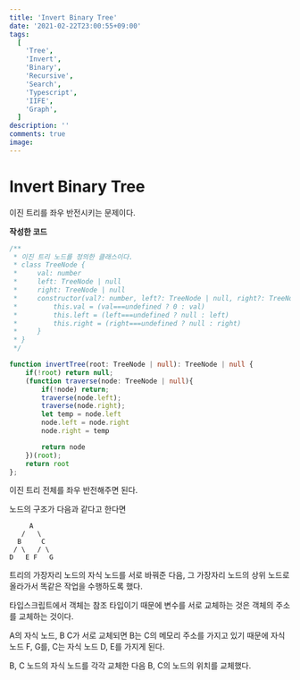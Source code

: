 ```yaml
---
title: 'Invert Binary Tree'
date: '2021-02-22T23:00:55+09:00'
tags:
  [
    'Tree',
    'Invert',
    'Binary',
    'Recursive',
    'Search',
    'Typescript',
    'IIFE',
    'Graph',
  ]
description: ''
comments: true
image:
---
```


# Invert Binary Tree

이진 트리를 좌우 반전시키는 문제이다.

**작성한 코드**

```Typescript
/**
 * 이진 트리 노드를 정의한 클래스이다.
 * class TreeNode {
 *     val: number
 *     left: TreeNode | null
 *     right: TreeNode | null
 *     constructor(val?: number, left?: TreeNode | null, right?: TreeNode | null) {
 *         this.val = (val===undefined ? 0 : val)
 *         this.left = (left===undefined ? null : left)
 *         this.right = (right===undefined ? null : right)
 *     }
 * }
 */

function invertTree(root: TreeNode | null): TreeNode | null {
    if(!root) return null;
    (function traverse(node: TreeNode | null){
        if(!node) return;
        traverse(node.left);
        traverse(node.right);
        let temp = node.left
        node.left = node.right
        node.right = temp

        return node
    })(root);
    return root
};
```

이진 트리 전체를 좌우 반전해주면 된다.

노드의 구조가 다음과 같다고 한다면

```
     A
   /   \
  B     C
 / \   / \
D   E F   G
```

트리의 가장자리 노드의 자식 노드를 서로 바꿔준 다음, 그 가장자리 노드의 상위 노드로 올라가서 똑같은 작업을 수행하도록 했다.

타입스크립트에서 객체는 참조 타입이기 때문에 변수를 서로 교체하는 것은 객체의 주소를 교체하는 것이다.

A의 자식 노드, B C가 서로 교체되면 B는 C의 메모리 주소를 가지고 있기 때문에 자식 노드 F, G를, C는 자식 노드 D, E를 가지게 된다.

B, C 노드의 자식 노드를 각각 교체한 다음 B, C의 노드의 위치를 교체했다.
